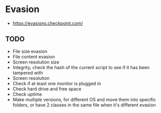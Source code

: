 # Evasion

- <https://evasions.checkpoint.com/>

## TODO

- File size evasion
- File content evasion
- Screen resolution size
- Integrity, check the hash of the current script to see if it has been tampered with
- Screen resolution
- Check if at least one monitor is plugged in
- Check hard drive and free space
- Check uptime
- Make multiple versions, for different OS and move them into specific folders, or have 2 classes in the same file when it's different evasion
